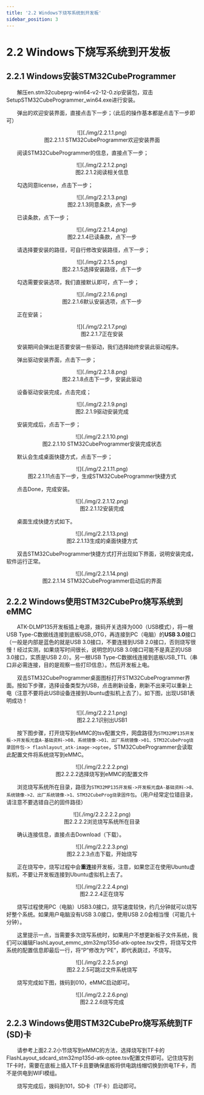 ```yaml
---
title: '2.2 Windows下烧写系统到开发板'
sidebar_position: 3
---
```


# 2.2 Windows下烧写系统到开发板

## 2.2.1 Windows安装STM32CubeProgrammer

&emsp;&emsp;解压en.stm32cubeprg-win64-v2-12-0.zip安装包，双击SetupSTM32CubeProgrammer_win64.exe进行安装。

&emsp;&emsp;弹出的欢迎安装界面，直接点击下一步；（此后的操作基本都是点击下一步即可）

<center>
![](./img/2.2.1.1.png)<br />
图2.2.1.1 STM32CubeProgrammer欢迎安装界面
</center>

&emsp;&emsp;阅读STM32CubeProgrammer的信息，直接点下一步；


<center>
![](./img/2.2.1.2.png)<br />
图2.2.1.2阅读相关信息
</center>

&emsp;&emsp;勾选同意license，点击下一步；

<center>
![](./img/2.2.1.3.png)<br />
图2.2.1.3同意条款，点下一步
</center>

&emsp;&emsp;已读条款，点下一步；

<center>
![](./img/2.2.1.4.png)<br />
图2.2.1.4已读条款，点下一步
</center>

&emsp;&emsp;请选择要安装的路径，可自行修改安装路径，点下一步；

<center>
![](./img/2.2.1.5.png)<br />
图2.2.1.5选择安装路径，点下一步
</center>

&emsp;&emsp;勾选需要安装选项，我们直接默认即可，点下一步；

<center>
![](./img/2.2.1.6.png)<br />
图2.2.1.6默认安装选项，点下一步
</center>

&emsp;&emsp;正在安装；

<center>
![](./img/2.2.1.7.png)<br />
图2.2.1.7正在安装
</center>

&emsp;&emsp;安装期间会弹出是否要安装一些驱动，我们选择始终安装此驱动程序。

&emsp;&emsp;弹出驱动安装界面，点击下一步；

<center>
![](./img/2.2.1.8.png)<br />
图2.2.1.8点击下一步，安装此驱动
</center>

&emsp;&emsp;设备驱动安装完成，点击完成；

<center>
![](./img/2.2.1.9.png)<br />
图2.2.1.9驱动安装完成
</center>

&emsp;&emsp;安装完成后，点击下一步；

<center>
![](./img/2.2.1.10.png)<br />
图2.2.1.10 STM32CubeProgrammer安装完成状态
</center>

&emsp;&emsp;默认会生成桌面快捷方式，点击下一步；

<center>
![](./img/2.2.1.11.png)<br />
图2.2.1.11点击下一步，生成STM32CubeProgrammer快捷方式
</center>

&emsp;&emsp;点击Done，完成安装。

<center>
![](./img/2.2.1.12.png)<br />
图2.2.1.12安装完成
</center>

&emsp;&emsp;桌面生成快捷方式如下。 

<center>
![](./img/2.2.1.13.png)<br />
图2.2.1.13生成的桌面快捷方式
</center>

&emsp;&emsp;双击STM32CubeProgrammer快捷方式打开出现如下界面，说明安装完成，软件运行正常。

<center>
![](./img/2.2.1.14.png)<br />
图2.2.1.14 STM32CubeProgrammer启动后的界面
</center>

## 2.2.2 Windows使用STM32CubePro烧写系统到eMMC

&emsp;&emsp;ATK-DLMP135开发板插上电源，拨码开关选择为000（USB模式），将一根USB Type-C数据线连接到底板USB_OTG，再连接到PC（电脑）的**USB 3.0**接口（一般是内部是蓝色的就是USB 3.0接口，不要连接到USB 2.0接口，否则烧写很慢！经过实测，如果烧写时间很长，说明您的USB 3.0接口可能不是真正的USB 3.0接口，实质是USB 2.0）。另一根USB Type-C数据线连接到底板USB_TTL（串口非必需连接，目的是观察一些打印信息）。然后开发板上电。

&emsp;&emsp;双击STM32CubeProgrammer桌面图标打开STM32CubeProgrammer界面。按如下步骤，选择设备类型为USB，点击刷新设备，刷新不出来可以重新上电（注意不要将此USB设备连接到Ubuntu虚拟机上去了）。如下图，出现USB1表明成功！

<center>
![](./img/2.2.2.1.png)<br />
图2.2.2.1识别出USB1
</center>

&emsp;&emsp;按下图步骤，打开烧写到eMMC的tsv配置文件，网盘路径为`STM32MP135开发板->开发板光盘A-基础资料->08、系统镜像->01、出厂系统镜像->01、STM32CubeProg烧录固件包-> flashlayout_atk-image->optee`，STM32CubeProgrammer会读取此配置文件将系统烧写到eMMC。

<center>
![](./img/2.2.2.2.png)<br />
图2.2.2.2选择烧写到eMMC的配置文件
</center>

&emsp;&emsp;浏览烧写系统所在目录，路径为`STM32MP135开发板->开发板光盘A-基础资料->8、系统镜像->2、出厂系统镜像->1、STM32CubeProg烧录固件包`。（用户经常定位错目录，请注意不要选错自己的固件路径）

<center>
![](./img/2.2.2.2.2.png)<br />
图2.2.2.2浏览烧写系统所在目录
</center>

&emsp;&emsp;确认连接信息，直接点击Download（下载）。

<center>
![](./img/2.2.2.3.png)<br />
图2.2.2.3点击下载，开始烧写
</center>

&emsp;&emsp;正在烧写中，烧写过程中会**重连**接开发板，注意，如果您正在使用Ubuntu虚拟机，不要让开发板连接到Ubuntu虚拟机上去了。

<center>
![](./img/2.2.2.4.png)<br />
图2.2.2.4正在烧写
</center>

&emsp;&emsp;烧写过程使用PC（电脑）USB3.0接口，烧写速度较快，约几分钟就可以烧写好整个系统。如果用户电脑没有USB 3.0接口，使用USB 2.0会相当慢（可能几十分钟）。

&emsp;&emsp;这里提示一点，当需要多次烧写系统时，如果用户不想更新板子文件系统，我们可以编辑FlashLayout_emmc_stm32mp135d-atk-optee.tsv文件，将烧写文件系统的配置信息即最后一行，将“P”修改为“PE”，即代表跳过，不烧写。

<center>
![](./img/2.2.2.5.png)<br />
图2.2.2.5可跳过文件系统烧写
</center>

&emsp;&emsp;烧写完成如下图，拨码到010，eMMC启动即可。

<center>
![](./img/2.2.2.6.png)<br />
图2.2.2.6烧写完成
</center>


## 2.2.3 Windows使用STM32CubePro烧写系统到TF (SD)卡

&emsp;&emsp;请参考上面2.2.2小节烧写到eMMC的方法，选择烧写到TF卡的FlashLayout_sdcard_stm32mp135d-atk-optee.tsv配置文件即可。记住烧写到TF卡时，需要在底板上插入TF卡且要确保底板将供电跳线帽切换到供电TF卡，而不是供电到WIFI模组。

&emsp;&emsp;烧写完成后，拨码到101，SD卡（TF卡）启动即可。




